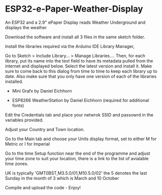 # ESP32-e-Paper-Weather-Display
An ESP32 and a 2.9" ePaper Display reads Weather Underground and displays the weather

Download the software and install all 3 files in the same sketch folder.

Install the libraries required via the Arduino IDE Library Manager, 

Go to Sketch > Include
Library... > Manage
Libraries.... Then, for each library, put its name into the text field
to have its metadata pulled from the internet and displayed below. Select the
latest version and install it. Make sure to come back to this dialog from time to
time to keep each library up to date. Also make sure that you only have one
version of each of the libraries installed.

- Mini Grafx by Daniel Eichhorn

- ESP8266 WeatherStation by Daniel Eichhorn (required for additional fonts)

Edit the Credentials tab and place your netwrok SSID and passowrd in the variables provided.

Adjust your Country and Town location.

Go to the Main tab and choose your Units display format, set to either M for Metric or I for Imperial

Go to the time Setup function near the end of the programme and adjust your time zone to suit your location, there is a link to the list of avialable time zones.

UK is typically 'GMT0BST,M3.5.0/01,M10.5.0/02'  the 5 denotes the last Sunday in the month of 3 which is March and 10 October

Compile and upload the code - Enjoy!



